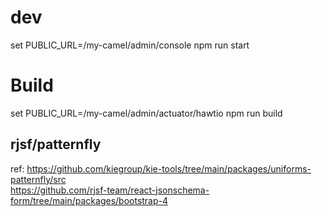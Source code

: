 # dev

set PUBLIC_URL=/my-camel/admin/console
npm run start

# Build
set PUBLIC_URL=/my-camel/admin/actuator/hawtio
npm run build

## rjsf/patternfly

   ref:
      https://github.com/kiegroup/kie-tools/tree/main/packages/uniforms-patternfly/src  
      https://github.com/rjsf-team/react-jsonschema-form/tree/main/packages/bootstrap-4  
      
